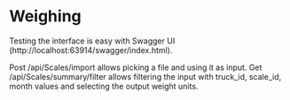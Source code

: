 # Weighing
Testing the interface is easy with Swagger UI (http://localhost:63914/swagger/index.html).

Post /api/Scales/import allows picking a file and using it as input. Get /api/Scales/summary/filter allows filtering the input with truck_id, scale_id, month values and selecting the output weight units.
